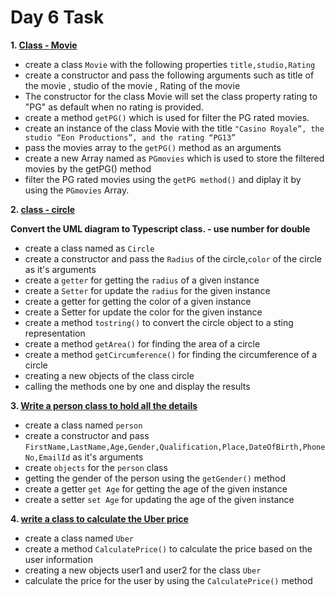 # Day 6 Task

**1. [Class - Movie](https://github.com/GunaManivel/Day-6-Task/blob/main/movie.js)**

+ create a class `Movie`  with the following properties `title,studio,Rating`
+ create a constructor and pass the following arguments such as title of the movie , studio of the movie , Rating of the movie
+ The constructor for the class Movie will set the class property rating to "PG" as default when no rating is provided.
+ create a method `getPG()` which is used for filter the PG rated movies.
+ create an instance of the class Movie with the title `"Casino Royale”, the studio “Eon Productions”, and the rating “PG­13”`
+ pass the movies array to the `getPG()` method as an arguments
+ create a new Array named as `PGmovies` which is used to store the filtered movies by the getPG() method
+ filter the PG rated movies using the `getPG method()` and diplay it  by using the `PGmovies` Array.

**2. [class - circle](https://github.com/GunaManivel/Day-6-Task/blob/main/circle.js)**

**Convert the UML diagram to Typescript class. - use number for double**

+ create a class named as `Circle`
+ create a constructor and pass  the `Radius` of the circle,`color` of the circle as it's arguments
+ create a `getter` for getting the `radius` of a given instance
+ create a `Setter` for  update the `radius` for the given instance
+ create a getter for getting the color of a given instance
+ create a Setter for  update the color for the given instance
+ create a  method `tostring()` to convert the circle object  to a sting representation
+ create a method `getArea()` for finding the area of a circle
+ create a method `getCircumference()` for finding the circumference of a circle
+ creating a new objects of the  class circle
+ calling the methods one by one and display the results

**3. [Write a person class to hold all the details](https://github.com/GunaManivel/Day-6-Task/blob/main/person.js)**

+ create a class named `person`
+ create a constructor and pass  `FirstName,LastName,Age,Gender,Qualification,Place,DateOfBirth,PhoneNo,EmailId` as it's arguments
+ create `objects` for the `person` class
+ getting the gender of the person using the `getGender()` method
+ create a getter `get Age` for getting the age of the given instance
+ create a setter `set Age` for updating the age of the given instance

**4. [write a class to calculate the Uber price](https://github.com/GunaManivel/Day-6-Task/blob/main/UberPrice.js)**

+ create a class named `Uber`
+ create a method `CalculatePrice()` to calculate the price based on the user information
+ creating a new objects user1 and user2 for the  class `Uber`
+ calculate the price for the user by using the `CalculatePrice()` method



